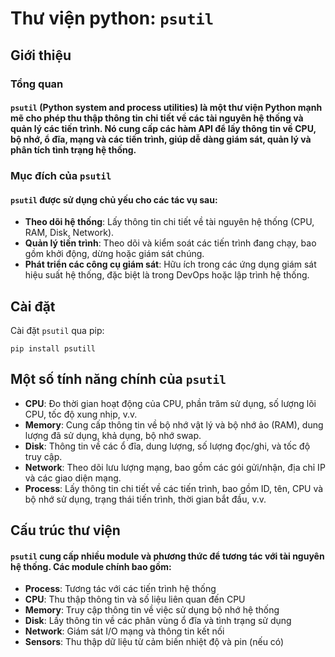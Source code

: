 # **Thư viện python: `psutil`**
## Giới thiệu
### Tổng quan
#### `psutil` (Python system and process utilities) là một thư viện Python mạnh mẽ cho phép thu thập thông tin chi tiết về các tài nguyên hệ thống và quản lý các tiến trình. Nó cung cấp các hàm API để lấy thông tin về CPU, bộ nhớ, ổ đĩa, mạng và các tiến trình, giúp dễ dàng giám sát, quản lý và phân tích tình trạng hệ thống.
### Mục đích của `psutil`
#### `psutil` được sử dụng chủ yếu cho các tác vụ sau:
- **Theo dõi hệ thống**: Lấy thông tin chi tiết về tài nguyên hệ thống (CPU, RAM, Disk, Network).
- **Quản lý tiến trình**: Theo dõi và kiểm soát các tiến trình đang chạy, bao gồm khởi động, dừng hoặc giám sát chúng.
- **Phát triển các công cụ giám sát**: Hữu ích trong các ứng dụng giám sát hiệu suất hệ thống, đặc biệt là trong DevOps hoặc lập trình hệ thống.
## Cài đặt
Cài đặt `psutil` qua pip:
```
pip install psutill
```
## Một số tính năng chính của `psutil`
- **CPU**: Đo thời gian hoạt động của CPU, phần trăm sử dụng, số lượng lõi CPU, tốc độ xung nhịp, v.v.
- **Memory**: Cung cấp thông tin về bộ nhớ vật lý và bộ nhớ ảo (RAM), dung lượng đã sử dụng, khả dụng, bộ nhớ swap.
- **Disk**: Thông tin về các ổ đĩa, dung lượng, số lượng đọc/ghi, và tốc độ truy cập.
- **Network**: Theo dõi lưu lượng mạng, bao gồm các gói gửi/nhận, địa chỉ IP và các giao diện mạng.
- **Process**: Lấy thông tin chi tiết về các tiến trình, bao gồm ID, tên, CPU và bộ nhớ sử dụng, trạng thái tiến trình, thời gian bắt đầu, v.v.
## Cấu trúc thư viện
#### `psutil` cung cấp nhiều module và phương thức để tương tác với tài nguyên hệ thống. Các module chính bao gồm:
- **Process**: Tương tác với các tiến trình hệ thống
- **CPU**: Thu thập thông tin và số liệu liên quan đến CPU
- **Memory**: Truy cập thông tin về việc sử dụng bộ nhớ hệ thống
- **Disk**: Lấy thông tin về các phân vùng ổ đĩa và tình trạng sử dụng
- **Network**: Giám sát I/O mạng và thông tin kết nối
- **Sensors**: Thu thập dữ liệu từ cảm biến nhiệt độ và pin (nếu có)